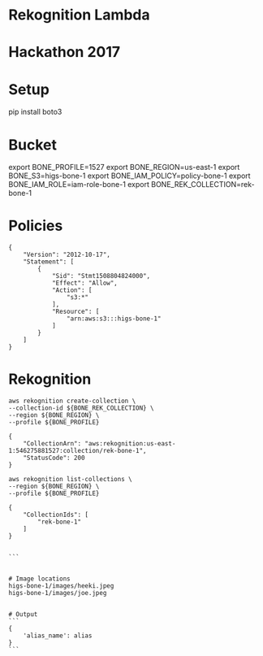 # Rekognition Lambda
# Hackathon 2017


# Setup
pip install boto3

# Bucket
export BONE_PROFILE=1527
export BONE_REGION=us-east-1
export BONE_S3=higs-bone-1
export BONE_IAM_POLICY=policy-bone-1
export BONE_IAM_ROLE=iam-role-bone-1
export BONE_REK_COLLECTION=rek-bone-1

# Policies
```
{
    "Version": "2012-10-17",
    "Statement": [
        {
            "Sid": "Stmt1508804824000",
            "Effect": "Allow",
            "Action": [
                "s3:*"
            ],
            "Resource": [
                "arn:aws:s3:::higs-bone-1"
            ]
        }
    ]
}
```


# Rekognition
``````
aws rekognition create-collection \
--collection-id ${BONE_REK_COLLECTION} \
--region ${BONE_REGION} \
--profile ${BONE_PROFILE}

{
    "CollectionArn": "aws:rekognition:us-east-1:546275881527:collection/rek-bone-1", 
    "StatusCode": 200
}

aws rekognition list-collections \
--region ${BONE_REGION} \
--profile ${BONE_PROFILE}

{
    "CollectionIds": [
        "rek-bone-1"
    ]
}


```


# Image locations
higs-bone-1/images/heeki.jpeg
higs-bone-1/images/joe.jpeg


# Output
```
{
    'alias_name': alias
}
```
